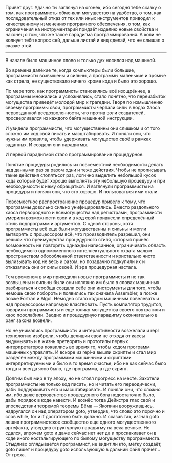 Привет друг. Удачно ты заглянул на огонёк, ибо сегодня тебе сказку о том, как программисты обменяли могущество на удобство, о том, как последовательный отказ от тех или иных инструментов приводил к качественному изменению програмного обеспечения, о том, как ограничения на инструментарий придаёт изделию новые свойства и наконец о том, что же такое парадигма программирования. А коли не волнует тебя вопрос сей, дальше листай и вид сделай, что не слышал о сказке этой.

***

В начале было машинное слово и только дух носился над машиной. 

Во времена далёкие те, когда компьютеры были большие, программисты возвышены и сильны, а программы маленькие и прямые как стрела, не существовало ничего кроме кода и было это хорошо.  

По мере того, как программисты становились всё изощрённее, а программы множились и усложнялись, стало понятно, что переизбыток могущества приведёт молодой мир к трагедии. Творя по измышлению своему программы свои, программисты черпали силы в водах Хаоса первозданной вседозволенности, что против воли создателей, просверливался из каждого байта машинной инструкции. 

И увидели программисты, что могущественны они слишком и от того сложно им код свой писать и масштабировать. И поняли они, что нужны им правила, чтобы удерживать могущество своё в рамках заданных. И создали они парадигмы. 

И первой парадигмой стало программирование процедурное.

Понятие процедуры родилось из повсеместной необходимости делать над данными раз за разом одни и теже действия. Чтобы не прописывать такие действия стопятьсот раз, логично выделить небольшой кусок кода который будет хорошо выполнять эту небольшую процедуру и при необходимости к нему обращаться. И взглянули программисты на процедуры и поняли они, что это хорошо. И пользоваться ими стали.

Повсеместное распространение процедур привело к тому, что программы довольно сильно унифицировались. Вместо раздольного хаоса первородного и всемогущества над регистрами, программисты умерили возможности свои и в код свой привнесли определённый стиль подпрограмм и аргументов. С одной стороны, хотя программисты всё еще были могущественны и сильны и могли вытворять с процессором всё, что производитель разрешил, они решили что преимущества процедурного стиля, который принёс возможность не повторять однажды написанное, ограничивать область необходимого одномоментного интеллектуального охвата малым пространством обособленной ответственности и кристально чисто вылизывать код не весь и разом, но позадачно подкупили их и отказались они от силы своей. И эра процедурная настала. 

Тем временем в мир приходили новые программисты и не так возвышены и сильны были они исложно им было в словах машинных разбираться и сообща создали себе они инструменты для того, чтобы немощь свою побороть и появились так сначала Assembler, а позже позже Fortran и Algol. Немодно стало кодом машинным повелевать и над процессором напрямую властвовать. Пусть компилятор трудится, говорили программисты и еще толику могущества своего поутратили и хаос поослабили. Заодно и процедурную парадигму окончательно в ранг закона возвели.

Но не унимались программисты и интерактивности возжелали и repl технологию изобрели, чтобы делишки свои не отходя от кассы выдумывать и в жизнь претворять и прототипы первых интерпретаторов появились во время то, чтобы кодом программ машинных управлять. И вскоре из repl-а вышли скрипты и стал мир разделён между программами машинными и скриптами интерпретируемыми и было в то время счастье, ибо не как сейчас было тогда и всегда ясно было, где программа, а где скрипт. 

Долгим был мир в ту эпоху, но не стоял прогресс на месте. Захотели программисты не только код писать, но и читать его переодически, дабы поддерживать его и масштабировать. И поняли они, что сложно им, ибо даже верховенство процедурного бога недостаточно было, дабы порядок в коде навести. И вознёс тогда Дейкстра глас свой и впоследствии теоремой теоремы Бёма — Якопини вооружившись, надругался он над оператором goto, утвердив, что слово это порочно и слов while, for и if достаточно быть должно. И сказав так, изгнал goto лешив программистское сообщество еще одного могущественного артефакта, утвердив структурную парадигму на века вечные. Не сдался, впрочем goto и даже сейчас нет нет да и проскакивает он в коде иного ностальгирующего по былому могуществу программиста. Стыдливо оглядывается программист, не видит ли кто, метку создаёт, goto пишет и процедуру goto использующую в дальний файл прячет... От греха.

